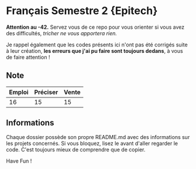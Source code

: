 # Français Semestre 2 {Epitech}

**Attention au -42.** Servez vous de ce repo pour vous orienter si vous avez des difficultés, *tricher ne vous apportera rien.*

Je rappel également que les codes présents ici n'ont pas été corrigés suite à leur création, **les erreurs que j'ai pu faire sont toujours dedans**, à vous de faire attention !

## Note

| Emploi | Préciser | Vente |
|--|--|--|
| 16 | 15 | 15 |


## Informations

Chaque dossier possède son propre README.md avec des informations sur les projets concernés. Si vous bloquez, lisez le avant d'aller regarder le code. C'est toujours mieux de comprendre que de copier.

Have Fun !